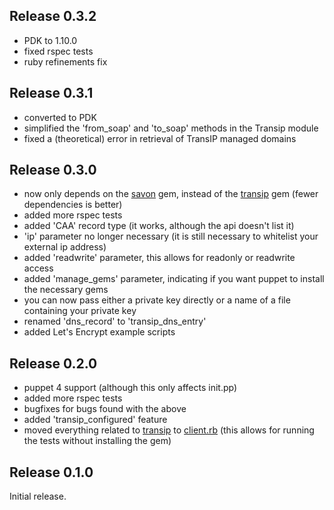 ## Release 0.3.2

- PDK to 1.10.0
- fixed rspec tests
- ruby refinements fix

## Release 0.3.1

- converted to PDK
- simplified the 'from_soap' and 'to_soap' methods in the Transip module
- fixed a (theoretical) error in retrieval of TransIP managed domains

## Release 0.3.0

- now only depends on the [savon](http://savonrb.com) gem, instead of the [transip](https://github.com/joost/transip) gem (fewer dependencies is better)
- added more rspec tests
- added 'CAA' record type (it works, although the api doesn't list it)
- 'ip' parameter no longer necessary (it is still necessary to whitelist your external ip address)
- added 'readwrite' parameter, this allows for readonly or readwrite access
- added 'manage_gems' parameter, indicating if you want puppet to install the necessary gems
- you can now pass either a private key directly or a name of a file containing your private key
- renamed 'dns_record' to 'transip_dns_entry'
- added Let's Encrypt example scripts

## Release 0.2.0

- puppet 4 support (although this only affects init.pp)
- added more rspec tests
- bugfixes for bugs found with the above
- added 'transip_configured' feature
- moved everything related to [transip](https://github.com/joost/transip) to [client.rb](lib/puppet_x/transip/client.rb) (this allows for running the tests without installing the gem)

## Release 0.1.0

Initial release.

